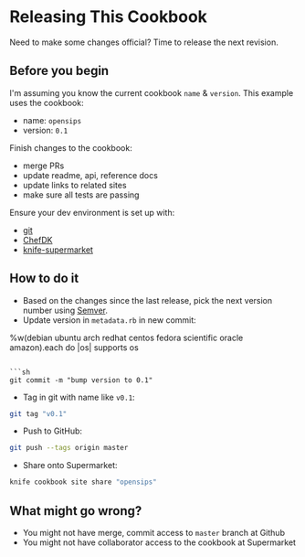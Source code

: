 # Releasing This Cookbook

Need to make some changes official? Time to release the next revision.

## Before you begin

I'm assuming you know the current cookbook `name` & `version`. This example uses the cookbook:
- name: `opensips`
- version: `0.1`

Finish changes to the cookbook:
- merge PRs
- update readme, api, reference docs
- update links to related sites
- make sure all tests are passing

Ensure your dev environment is set up with:

- [git](http://www.git-scm.com/)
- [ChefDK](https://downloads.chef.io/chef-dk/)
- [knife-supermarket](https://github.com/chef/knife-supermarket)

## How to do it

- Based on the changes since the last release, pick the next version number using [Semver](http://semver.org/).
- Update version in `metadata.rb` in new commit:


 %w(debian ubuntu arch redhat centos fedora scientific oracle amazon).each do |os|
   supports os
```

```sh
git commit -m "bump version to 0.1"
```

- Tag in git with name like `v0.1`:

```sh
git tag "v0.1"
```

- Push to GitHub:

```sh
git push --tags origin master
```

- Share onto Supermarket:

```sh
knife cookbook site share "opensips"
```

## What might go wrong?

- You might not have merge, commit access to `master` branch at Github
- You might not have collaborator access to the cookbook at Supermarket
